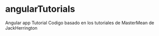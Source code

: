 # angularTutorials
Angular app Tutorial
Codigo basado en los tutoriales de MasterMean de JackHerrington
